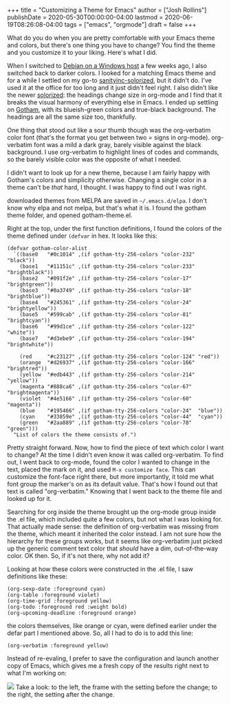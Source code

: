 +++
title = "Customizing a Theme for Emacs"
author = ["Josh Rollins"]
publishDate = 2020-05-30T00:00:00-04:00
lastmod = 2020-06-19T08:26:08-04:00
tags = ["emacs", "orgmode"]
draft = false
+++

What do you do when you are pretty comfortable with your Emacs theme and colors, but there's one thing you have to change? You find the theme and you customize it to your liking. Here's what I did.

<!--more-->

When I switched to [Debian on a Windows host](https://joshrollinswrites.com/help-desk-head-desk/20200522/) a few weeks ago, I also switched back to darker colors. I looked for a matching Emacs theme and for a while I settled on my go-to [sanityinc-solorized](https://github.com/purcell/color-theme-sanityinc-solarized), but it didn't do. I've used it at the office for too long and it just didn't feel right. I also didn't like the newer [solorized](https://github.com/bbatsov/solarized-emacs): the headings change size in org-mode and I find that it breaks the visual harmony of everything else in Emacs. I ended up settling on [Gotham](https://emacsthemes.com/themes/gotham-theme.html), with its blueish-green colors and true-black background. The headings are all the same size too, thankfully.

One thing that stood out like a sour thumb though was the org-verbatim color font (that's the format you get between two = signs in org-mode). org-verbatim font was a mild a dark gray, barely visible against the black background. I use org-verbatim to highlight lines of codes and commands, so the barely visible color was the opposite of what I needed.

I didn't want to look up for a new theme, because I am fairly happy with Gotham's colors and simplicity otherwise. Changing a single color in a theme can't be _that_ hard, I thought. I was happy to find out I was right.

downloaded themes from MELPA are saved in `~/.emacs.d/elpa`. I don't know why elpa and not melpa, but that's what it is. I found the gotham theme folder, and opened gotham-theme.el.

Right at the top, under the first function definitions, I found the colors of the theme defined under  `(defvar` in hex. It looks like this:

```nil
(defvar gotham-color-alist
  `((base0   "#0c1014" ,(if gotham-tty-256-colors "color-232" "black"))
    (base1   "#11151c" ,(if gotham-tty-256-colors "color-233" "brightblack"))
    (base2   "#091f2e" ,(if gotham-tty-256-colors "color-17"  "brightgreen"))
    (base3   "#0a3749" ,(if gotham-tty-256-colors "color-18"  "brightblue"))
    (base4   "#245361" ,(if gotham-tty-256-colors "color-24"  "brightyellow"))
    (base5   "#599cab" ,(if gotham-tty-256-colors "color-81"  "brightcyan"))
    (base6   "#99d1ce" ,(if gotham-tty-256-colors "color-122" "white"))
    (base7   "#d3ebe9" ,(if gotham-tty-256-colors "color-194" "brightwhite"))

    (red     "#c23127" ,(if gotham-tty-256-colors "color-124" "red"))
    (orange  "#d26937" ,(if gotham-tty-256-colors "color-166" "brightred"))
    (yellow  "#edb443" ,(if gotham-tty-256-colors "color-214" "yellow"))
    (magenta "#888ca6" ,(if gotham-tty-256-colors "color-67"  "brightmagenta"))
    (violet  "#4e5166" ,(if gotham-tty-256-colors "color-60"  "magenta"))
    (blue    "#195466" ,(if gotham-tty-256-colors "color-24"  "blue"))
    (cyan    "#33859e" ,(if gotham-tty-256-colors "color-44"  "cyan"))
    (green   "#2aa889" ,(if gotham-tty-256-colors "color-78"  "green")))
  "List of colors the theme consists of.")
```

Pretty straight forward. Now, how to find the piece of text which color I want to change? At the time I didn't even know it was called org-verbatim. To find out, I went back to org-mode, found the color I wanted to change in the text, placed the mark on it, and used `M-x customize face`. This can customize the font-face right there, but more importantly, it told me what font group the marker's on as its default value. That's how I found out that text is called "org-verbatim." Knowing that I went back to the theme file and looked up for it.

Searching for org inside the theme brought up the org-mode group inside the .el file, which included quite a few colors, but not what I was looking for. That actually made sense: the definition of org-verbatim was missing from the theme, which meant it inherited the color instead. I am not sure how the hierarchy for these groups works, but it seems like org-verbatim just picked up the generic comment text color that _should_ have a dim, out-of-the-way color. OK then. So, if it's not there, why not add it?

Looking at how these colors were constructed in the .el file, I saw definitions like these:

```nil
(org-sexp-date :foreground cyan)
(org-table :foreground violet)
(org-time-grid :foreground yellow)
(org-todo :foreground red :weight bold)
(org-upcoming-deadline :foreground orange)
```

the colors themselves, like orange or cyan, were defined earlier under the defar part I mentioned above. So, all I had to do is to add this line:

```nil
(org-verbatim :foreground yellow)
```

Instead of re-evaling, I prefer to save the configuration and launch another copy of Emacs, which gives me a fresh copy of the results right next to what I'm working on:

![](/ox-hugo/20200528.png)
Take a look: to the left, the frame with the setting before the change; to the right, the setting after the change.